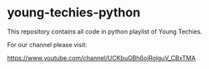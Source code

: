 # young-techies-python

This repository contains all code in python playlist of Young Techies.

For our channel please visit:

https://www.youtube.com/channel/UCKbuGBh6ojRolguV_CBxTMA 
